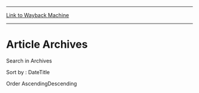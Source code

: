 
---
[Link to Wayback Machine](https://web.archive.org/web/20141017081543/http://magic.wizards.com/en/articles/archive/mhof/node/267196)

[_metadata_:generator]:- "Drupal 7 (http://drupal.org)"
[_metadata_:node]:- "267196"
[_metadata_:source]:- "div-main"
[_metadata_:title]:- "Article Archives"
[_metadata_:wayback_capture_timestamp]:- "2014-10-17 08:15:43"
[_metadata_:wayback_raw_url]:- "https://web.archive.org/web/20141017081543id_/http://magic.wizards.com/en/articles/archive/mhof/node/267196"
[_metadata_:wayback_url]:- "http://magic.wizards.com/en/articles/archive/mhof/node/267196"
---





Article Archives
================


 











 Search in Archives 








Sort by : 
DateTitle




Order 
AscendingDescending



 

 


 
 

  







